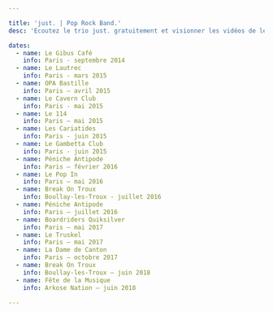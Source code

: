 ```yaml
---

title: 'just. | Pop Rock Band.'
desc: 'Ecoutez le trio just. gratuitement et visionner les vidéos de leurs derniers concerts!'

dates:
  - name: Le Gibus Café
    info: Paris - septembre 2014
  - name: Le Lautrec
    info: Paris - mars 2015
  - name: OPA Bastille
    info: Paris – avril 2015
  - name: Le Cavern Club
    info: Paris - mai 2015
  - name: Le 114
    info: Paris – mai 2015
  - name: Les Cariatides
    info: Paris - juin 2015
  - name: Le Gambetta Club
    info: Paris - juin 2015
  - name: Péniche Antipode
    info: Paris – février 2016
  - name: Le Pop In
    info: Paris – mai 2016
  - name: Break On Troux
    info: Boullay-les-Troux - juillet 2016
  - name: Péniche Antipode
    info: Paris – juillet 2016
  - name: Boardriders Quiksilver
    info: Paris – mai 2017
  - name: Le Truskel
    info: Paris – mai 2017
  - name: La Dame de Canton
    info: Paris – octobre 2017
  - name: Break On Troux
    info: Boullay-les-Troux – juin 2018
  - name: Fête de la Musique
    info: Arkose Nation – juin 2018

---
```

